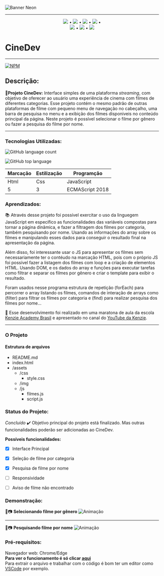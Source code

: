 ![Banner Neon](https://user-images.githubusercontent.com/98659450/159565555-d2c93364-3802-4caf-8e0a-4cbd443b8395.png)
***
<div align="center">

 [![](https://img.shields.io/badge/🔗-Sobre-red)](#Descrição) • [![](https://img.shields.io/badge/🔗-Tecnologias%20Utilizadas-red)](#Tecnologias-Utilizadas) • [![](https://img.shields.io/badge/🔗-Objetivos-red)](#Aprendizados) • [![](https://img.shields.io/badge/🔗-O%20Projeto-red)](#O-Projeto) •  
 [![](https://img.shields.io/badge/🔗-Status-red)](#Status-do-Projeto) • [![](https://img.shields.io/badge/🔗-Demonstração-red)](#Demonstração) • [![](https://img.shields.io/badge/🔗-Pré--Requisitos-red)](#Pré-requisitos)
</div>

# CineDev

***
[![NPM](https://img.shields.io/npm/l/react)](https://github.com/JessicaSaantos/CineDev/blob/main/LICENSE)

 ## Descrição:
  **🔗Projeto CineDev:** Interface simples de uma plataforma *streaming*, com objetivo de oferecer ao usuário uma experiência de cinema com filmes de diferentes categorias. Esse projeto contém o mesmo padrão de outras plataformas de filme com pequeno menu de navegação no cabeçalho, uma barra de pesquisa no menu e a exibição dos filmes disponiveis  no conteúdo principal da página. Neste projeto é possível selecionar o filme por gênero ou fazer a pesquisa do filme por nome.    

***

### Tecnologias Utilizadas:
![GitHub language count](https://img.shields.io/github/languages/count/JessicaSaantos/CineDev)

![GitHub top language](https://img.shields.io/github/languages/top/JessicaSaantos/CineDev)

Marcação | Estilização | Programção
---|---|---
Html | Css | JavaScript
5 | 3 | ECMAScript 2018

 
### Aprendizados:

 <p> 📚 Através desse projeto foi possível exercitar o uso da linguegem JavaScript em específico as funcionalidades das variáveis compostas para tornar a página dinâmica, e fazer a filtragem dos filmes por categoria, também pesquisando por nome. Usando as informações do array sobre os filmes e manipulando esses dados para conseguir o resultado final na apresentação da página. </p> 
 
 <p> Além disso, foi interessante usar o JS para apresentar os filmes sem necessariamente ter o contéudo na marcação HTML, pois com o próprio JS foi possível fazer a listagem dos filmes com loop e a criação de elementos HTML. Usando DOM, e os dados do array e funções para executar tarefas como filtrar e separar os filmes por gênero e criar o template para exibir o resultado.</p>

<p>  Foram usados nesse programa estrutura de repetição (forEach) para percorrer o array listando os filmes, comandos de interação de arrays como (filter) para filtrar os filmes por categoria e (find) para realizar pesquisa dos filmes por nome...
 </p>
<p>
    🔗 Esse desenvolvimento foi realizado em uma maratona de aula da escola <a href="https://kenzie.com.br/" rel="nofollow">Kenzie Academy Brasil</a> e apresentado no canal do <a href="https://www.youtube.com/c/KenzieAcademyBrasil">YouTube da Kenzie</a>.
</p>

***

### O Projeto

#### Estrutura de arquivos

* README.md
* index.html
* /assets
    - /css
        - style.css
    - /img
    - /js
        - filmes.js
        - script.js

### Status do Projeto: 
*Concluído* ✔️
Objetivo principal do projeto está finalizado. Mas outras funcionalidades poderão ser adicionadas ao CineDev.

**Possíveis funcionalidades:**
 - [x] Interface Principal
 - [x] Seleção de filme por categoria
 - [x] Pesquisa de filme por nome
 - [ ] Responsividade
 - [ ] Aviso de filme não encontrado
 

### Demonstração: 
🎥📷 **Selecionando filme por gênero**
![Animação](https://user-images.githubusercontent.com/98659450/159586650-6c39f8f2-8621-4f5d-8db9-1f8a691f79b9.gif)
***
🎥📷 **Pesquisando filme por nome**
![Animação](https://user-images.githubusercontent.com/98659450/159576963-2f83f054-ed88-4241-876a-848b95ff9370.gif)



### Pré-requisitos:

Navegador web: Chrome/Edge <br>
**Para ver o funcionamento é só clicar [aqui]()** <br>
Para extrair o arquivo e trabalhar com o código é bom ter um editor como [VSCode](https://code.visualstudio.com/) por exemplo.

